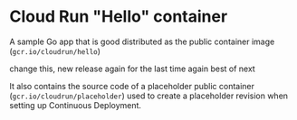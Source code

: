 # Cloud Run "Hello" container

A sample Go app that is good
distributed as the public container image (`gcr.io/cloudrun/hello`) 

change this, new release again for the last time again best of next 

It also contains the source code of a placeholder public container
(`gcr.io/cloudrun/placeholder`)  used to create a placeholder revision when setting up 
Continuous Deployment.



